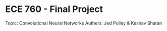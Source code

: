 # ECE 760 - Final Project
 Topic: Convolutional Neural Networks
 Authers: Jed Pulley & Keshav Sharan
